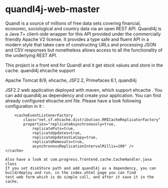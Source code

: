 # quandl4j-web-master

Quandl is a source of millions of free data sets covering financial, economic, sociological and country data via an open REST API. Quandl4j is a Java 7+ client-side wrapper for this API provided under the commercially friendly Apache V2 license. It provides a type safe and fluent API in a modern style that takes care of constructing URLs and processing JSON and CSV responses but nonetheless allows access to all the functionality of the underlying REST API.

This project is a front end for Quandl and it get stock values and store in the cache.
quandl4j ehcache support

Apache Tomcat 8/9, ehcache, JSF2.2, Primefaces 6.1, quandl4j

JSF2.2 web application deployed with maven, which support ehcache .
You can add quandl4j as dependency and create your application.
You can find already configured ehcache.xml file.
Please have a look following configuration in it :
<diskStore path="user.home/ehcache_storage/quandl4j"/>	
<cache name="quandl.list.cache" maxElementsInMemory="100000"
		eternal="false" overflowToDisk="true" timeToIdleSeconds="1200"
		diskPersistent="false" diskExpiryThreadIntervalSeconds="1200">

		<cacheEventListenerFactory
			class="net.sf.ehcache.distribution.RMICacheReplicatorFactory"
			properties="replicateAsynchronously=true,
                replicatePuts=true,
                replicateUpdates=true,
                replicateUpdatesViaCopy=true,
                replicateRemovals=true,
                asynchronousReplicationIntervalMillis=100" />
	</cache>
	
	Also have a look at com.progress.frontend.cache.CacheHandler.java class
	If you set diskStore path and add quandl4j as a dependency, you can build/deploy and run, in the index.xhtml page you can find
	test web form which is do simple call, and after it save it in the cache.
